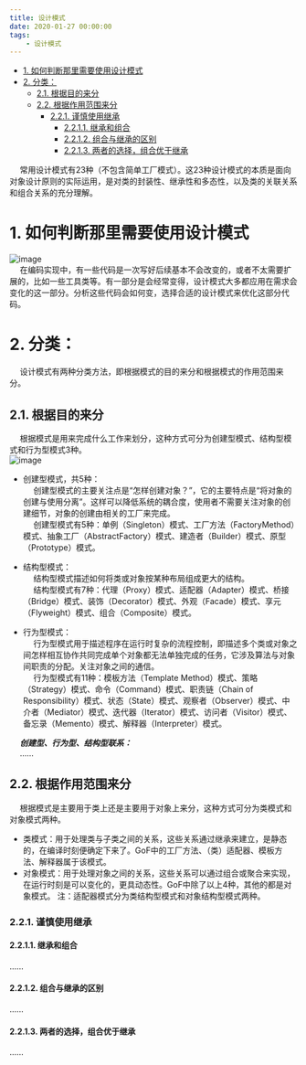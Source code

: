 ```yaml
---
title: 设计模式
date: 2020-01-27 00:00:00
tags:
    - 设计模式
---
```


<!-- TOC -->

- [1. 如何判断那里需要使用设计模式](#1-如何判断那里需要使用设计模式)
- [2. 分类：](#2-分类)
    - [2.1. 根据目的来分](#21-根据目的来分)
    - [2.2. 根据作用范围来分](#22-根据作用范围来分)
        - [2.2.1. 谨慎使用继承](#221-谨慎使用继承)
            - [2.2.1.1. 继承和组合](#2211-继承和组合)
            - [2.2.1.2. 组合与继承的区别](#2212-组合与继承的区别)
            - [2.2.1.3. 两者的选择，组合优于继承](#2213-两者的选择组合优于继承)

<!-- /TOC -->

&emsp; 常用设计模式有23种（不包含简单工厂模式）。这23种设计模式的本质是面向对象设计原则的实际运用，是对类的封装性、继承性和多态性，以及类的关联关系和组合关系的充分理解。  

# 1. 如何判断那里需要使用设计模式  
![image](https://gitee.com/wt1814/pic-host/raw/master/images/java/design/design-1.png)  
&emsp; 在编码实现中，有一些代码是一次写好后续基本不会改变的，或者不太需要扩展的，比如一些工具类等。有一部分是会经常变得，设计模式大多都应用在需求会变化的这一部分。分析这些代码会如何变，选择合适的设计模式来优化这部分代码。  

# 2. 分类：  
&emsp; 设计模式有两种分类方法，即根据模式的目的来分和根据模式的作用范围来分。  

## 2.1. 根据目的来分  
&emsp; 根据模式是用来完成什么工作来划分，这种方式可分为创建型模式、结构型模式和行为型模式3种。  
![image](https://gitee.com/wt1814/pic-host/raw/master/images/java/design/design-2.png)  
* 创建型模式，共5种：  
&emsp; 创建型模式的主要关注点是“怎样创建对象？”，它的主要特点是“将对象的创建与使用分离”。这样可以降低系统的耦合度，使用者不需要关注对象的创建细节，对象的创建由相关的工厂来完成。  
&emsp; 创建型模式有5种：单例（Singleton）模式、工厂方法（FactoryMethod）模式、抽象工厂（AbstractFactory）模式、建造者（Builder）模式、原型（Prototype）模式。  

* 结构型模式：  
&emsp; 结构型模式描述如何将类或对象按某种布局组成更大的结构。  
&emsp; 结构型模式有7种：代理（Proxy）模式、适配器（Adapter）模式、桥接（Bridge）模式、装饰（Decorator）模式、外观（Facade）模式、享元（Flyweight）模式、组合（Composite）模式。  

* 行为型模式：  
&emsp; 行为型模式用于描述程序在运行时复杂的流程控制，即描述多个类或对象之间怎样相互协作共同完成单个对象都无法单独完成的任务，它涉及算法与对象间职责的分配。关注对象之间的通信。  
&emsp; 行为型模式有11种：模板方法（Template Method）模式、策略（Strategy）模式、命令（Command）模式、职责链（Chain of Responsibility）模式、状态（State）模式、观察者（Observer）模式、中介者（Mediator）模式、迭代器（Iterator）模式、访问者（Visitor）模式、备忘录（Memento）模式、解释器（Interpreter）模式。  

&emsp; ***创建型、行为型、结构型联系：***  
&emsp; ......

## 2.2. 根据作用范围来分  
&emsp; 根据模式是主要用于类上还是主要用于对象上来分，这种方式可分为类模式和对象模式两种。  
* 类模式：用于处理类与子类之间的关系，这些关系通过继承来建立，是静态的，在编译时刻便确定下来了。GoF中的工厂方法、（类）适配器、模板方法、解释器属于该模式。  
* 对象模式：用于处理对象之间的关系，这些关系可以通过组合或聚合来实现，在运行时刻是可以变化的，更具动态性。GoF中除了以上4种，其他的都是对象模式。  注：适配器模式分为类结构型模式和对象结构型模式两种。  


### 2.2.1. 谨慎使用继承
#### 2.2.1.1. 继承和组合
......

#### 2.2.1.2. 组合与继承的区别 
......

#### 2.2.1.3. 两者的选择，组合优于继承  
......














